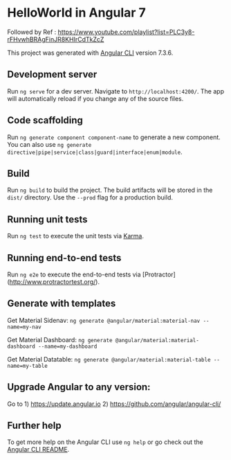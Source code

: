 
# HelloWorld in Angular 7

Followed by Ref : https://www.youtube.com/playlist?list=PLC3y8-rFHvwhBRAgFinJR8KHIrCdTkZcZ


This project was generated with [Angular CLI](https://github.com/angular/angular-cli) version 7.3.6.

## Development server

Run `ng serve` for a dev server. Navigate to `http://localhost:4200/`. The app will automatically reload if you change any of the source files.

## Code scaffolding

Run `ng generate component component-name` to generate a new component. You can also use `ng generate directive|pipe|service|class|guard|interface|enum|module`.

## Build

Run `ng build` to build the project. The build artifacts will be stored in the `dist/` directory. Use the `--prod` flag for a production build.

## Running unit tests

Run `ng test` to execute the unit tests via [Karma](https://karma-runner.github.io).

## Running end-to-end tests

Run `ng e2e` to execute the end-to-end tests via [Protractor]
(http://www.protractortest.org/).

## Generate with templates

Get Material Sidenav:
    `ng generate @angular/material:material-nav --name=my-nav`

Get Material Dashboard:
    `ng generate @angular/material:material-dashboard --name=my-dashboard`

Get Material Datatable:
    `ng generate @angular/material:material-table --name=my-table`

## Upgrade Angular to any version:

Go to 
    1) https://update.angular.io
    2) https://github.com/angular/angular-cli/

## Further help

To get more help on the Angular CLI use `ng help` or go check out the [Angular CLI README](https://github.com/angular/angular-cli/blob/master/README.md).

